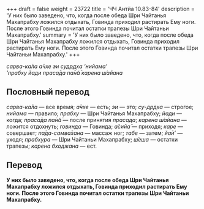 +++
draft = false
weight = 23722
title = 'ЧЧ Антйа 10.83-84'
description = 'У них было заведено, что, когда после обеда Шри Чайтанья Махапрабху ложился отдыхать, Говинда приходил растирать Ему ноги. После этого Говинда почитал остатки трапезы Шри Чайтаньи Махапрабху.'
summary = 'У них было заведено, что, когда после обеда Шри Чайтанья Махапрабху ложился отдыхать, Говинда приходил растирать Ему ноги. После этого Говинда почитал остатки трапезы Шри Чайтаньи Махапрабху.'
+++

_сарва-ка̄ла а̄чхе эи судр̣д̣ха ‘нийама’  
’прабху йади праса̄да па̄н̃а̄ карена ш́айана_

## Пословный перевод

_сарва_\-_ка̄ла_ — все время; _а̄чхе_ — есть; _эи_ — это; _су_\-_др̣д̣ха_ — строгое; _нийама_ — правило; _прабху_ — Шри Чайтанья Махапрабху; _йади_ — когда; _праса̄да_ _па̄н̃а̄_ — после принятия _прасада_; _карена_ _ш́айана_ — ложится отдохнуть; _говинда_ — Говинда; _а̄сийа̄_ — приходя; _каре_ — совершает; _па̄да_\-_самва̄хана_ — массаж ног; _табе_ — затем; _йа̄и’_ — уходя; _прабхура_ — Шри Чайтаньи Махапрабху; _ш́еша_ — остатки трапезы; _карена_ _бходжана_ — ест.

## Перевод

**У них было заведено, что, когда после обеда Шри Чайтанья Махапрабху ложился отдыхать, Говинда приходил растирать Ему ноги. После этого Говинда почитал остатки трапезы Шри Чайтаньи Махапрабху.**
